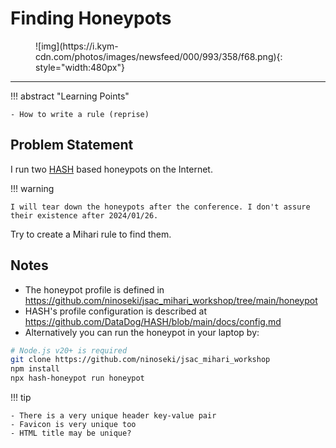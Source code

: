 # Finding Honeypots

<figure markdown>
  ![img](https://i.kym-cdn.com/photos/images/newsfeed/000/993/358/f68.png){: style="width:480px"}
</figure>

---

!!! abstract "Learning Points"

    - How to write a rule (reprise)

## Problem Statement

I run two [HASH](https://github.com/DataDog/HASH) based honeypots on the Internet.

!!! warning

    I will tear down the honeypots after the conference. I don't assure their existence after 2024/01/26.

Try to create a Mihari rule to find them.

## Notes

- The honeypot profile is defined in https://github.com/ninoseki/jsac_mihari_workshop/tree/main/honeypot
- HASH's profile configuration is described at https://github.com/DataDog/HASH/blob/main/docs/config.md
- Alternatively you can run the honeypot in your laptop by:

```bash
# Node.js v20+ is required
git clone https://github.com/ninoseki/jsac_mihari_workshop
npm install
npx hash-honeypot run honeypot
```

!!! tip

    - There is a very unique header key-value pair
    - Favicon is very unique too
    - HTML title may be unique?
